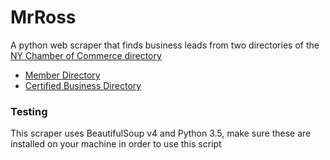 # MrRoss
A python web scraper that finds business leads from two directories of the [NY Chamber of Commerce directory](https://www.chamber.nyc)  
* [Member Directory](https://www.chamber.nyc/directory.php)
* [Certified Business Directory](https://www.chamber.nyc/directory.asp) 

### Testing 
This scraper uses BeautifulSoup v4 and Python 3.5, make sure these are installed on your machine in order to use this script 



